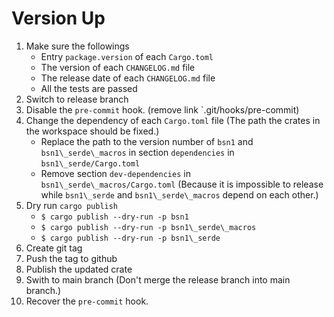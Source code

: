 # Version Up

1. Make sure the followings
    - Entry `package.version` of each `Cargo.toml`
    - The version of each `CHANGELOG.md` file
    - The release date of each `CHANGELOG.md` file
    - All the tests are passed
1. Switch to release branch
1. Disable the `pre-commit` hook. (remove link `.git/hooks/pre-commit)
1. Change the dependency of each `Cargo.toml` file (The path the crates in the workspace should be fixed.)
    - Replace the path to the version number of `bsn1` and `bsn1\_serde\_macros` in section `dependencies` in `bsn1\_serde/Cargo.toml`
    - Remove section `dev-dependencies` in `bsn1\_serde\_macros/Cargo.toml`
      (Because it is impossible to release while `bsn1\_serde` and `bsn1\_serde\_macros` depend on each other.)
1. Dry run `cargo publish`
    - `$ cargo publish --dry-run -p bsn1`
    - `$ cargo publish --dry-run -p bsn1\_serde\_macros`
    - `$ cargo publish --dry-run -p bsn1\_serde`
1. Create git tag
1. Push the tag to github
1. Publish the updated crate
1. Swith to main branch (Don't merge the release branch into main branch.)
1. Recover the `pre-commit` hook.

